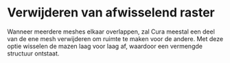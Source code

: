 Verwijderen van afwisselend raster
====
Wanneer meerdere meshes elkaar overlappen, zal Cura meestal een deel van de ene mesh verwijderen om ruimte te maken voor de andere. Met deze optie wisselen de mazen laag voor laag af, waardoor een vermengde structuur ontstaat.